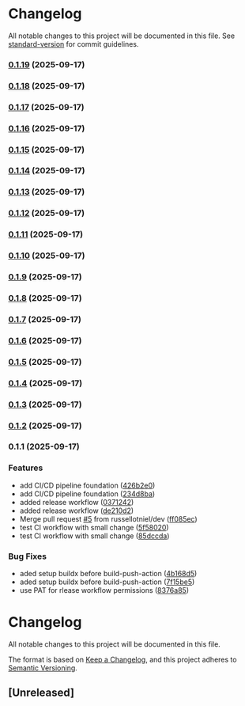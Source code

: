 # Changelog

All notable changes to this project will be documented in this file. See [standard-version](https://github.com/conventional-changelog/standard-version) for commit guidelines.

### [0.1.19](https://github.com/russellotniel/ci-cd-learning/compare/v0.1.18...v0.1.19) (2025-09-17)

### [0.1.18](https://github.com/russellotniel/ci-cd-learning/compare/v0.1.17...v0.1.18) (2025-09-17)

### [0.1.17](https://github.com/russellotniel/ci-cd-learning/compare/v0.1.16...v0.1.17) (2025-09-17)

### [0.1.16](https://github.com/russellotniel/ci-cd-learning/compare/v0.1.15...v0.1.16) (2025-09-17)

### [0.1.15](https://github.com/russellotniel/ci-cd-learning/compare/v0.1.14...v0.1.15) (2025-09-17)

### [0.1.14](https://github.com/russellotniel/ci-cd-learning/compare/v0.1.13...v0.1.14) (2025-09-17)

### [0.1.13](https://github.com/russellotniel/ci-cd-learning/compare/v0.1.12...v0.1.13) (2025-09-17)

### [0.1.12](https://github.com/russellotniel/ci-cd-learning/compare/v0.1.11...v0.1.12) (2025-09-17)

### [0.1.11](https://github.com/russellotniel/ci-cd-learning/compare/v0.1.10...v0.1.11) (2025-09-17)

### [0.1.10](https://github.com/russellotniel/ci-cd-learning/compare/v0.1.9...v0.1.10) (2025-09-17)

### [0.1.9](https://github.com/russellotniel/ci-cd-learning/compare/v0.1.8...v0.1.9) (2025-09-17)

### [0.1.8](https://github.com/russellotniel/ci-cd-learning/compare/v0.1.7...v0.1.8) (2025-09-17)

### [0.1.7](https://github.com/russellotniel/ci-cd-learning/compare/v0.1.6...v0.1.7) (2025-09-17)

### [0.1.6](https://github.com/russellotniel/ci-cd-learning/compare/v0.1.5...v0.1.6) (2025-09-17)

### [0.1.5](https://github.com/russellotniel/ci-cd-learning/compare/v0.1.4...v0.1.5) (2025-09-17)

### [0.1.4](https://github.com/russellotniel/ci-cd-learning/compare/v0.1.3...v0.1.4) (2025-09-17)

### [0.1.3](https://github.com/russellotniel/ci-cd-learning/compare/v0.1.2...v0.1.3) (2025-09-17)

### [0.1.2](https://github.com/russellotniel/ci-cd-learning/compare/v0.1.1...v0.1.2) (2025-09-17)

### 0.1.1 (2025-09-17)


### Features

* add CI/CD pipeline foundation ([426b2e0](https://github.com/russellotniel/ci-cd-learning/commits/426b2e04800a1c05446a4bf47dd864b67319cb7f))
* add CI/CD pipeline foundation ([234d8ba](https://github.com/russellotniel/ci-cd-learning/commits/234d8ba1556af53a6d373bd2779dfd84b1dad233))
* added release workflow ([0371242](https://github.com/russellotniel/ci-cd-learning/commits/03712429eba09260d8ce2e76b4f984b060de20bf))
* added release workflow ([de210d2](https://github.com/russellotniel/ci-cd-learning/commits/de210d2b6e2566a3d5857d30051857da9f69223f))
* Merge pull request [#5](https://github.com/russellotniel/ci-cd-learning/issues/5) from russellotniel/dev ([ff085ec](https://github.com/russellotniel/ci-cd-learning/commits/ff085ecc14f8ec92135a4ebc7b89f27231dd3467))
* test CI workflow with small change ([5f58020](https://github.com/russellotniel/ci-cd-learning/commits/5f58020837513568b4db0bb677d8fafb5cf652d6))
* test CI workflow with small change ([85dccda](https://github.com/russellotniel/ci-cd-learning/commits/85dccda773a22e018cf2b3e9e10e0cff615bd61b))


### Bug Fixes

* aded setup buildx before build-push-action ([4b168d5](https://github.com/russellotniel/ci-cd-learning/commits/4b168d5e1ca1b0438d13cf6c254ba4bdf33aaee7))
* aded setup buildx before build-push-action ([7f15be5](https://github.com/russellotniel/ci-cd-learning/commits/7f15be559abc7f0cd2fe1cfbeef443d9fbfa52b8))
* use PAT for rlease workflow permissions ([8376a85](https://github.com/russellotniel/ci-cd-learning/commits/8376a858910b6f1419617a8fd25e91590cbfd20d))

# Changelog

All notable changes to this project will be documented in this file.

The format is based on [Keep a Changelog](https://keepachangelog.com/en/1.0.0/),
and this project adheres to [Semantic Versioning](https://semver.org/spec/v2.0.0.html).

## [Unreleased]
